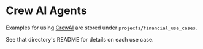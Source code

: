# Crew AI Agents

Examples for using [CrewAI](https://github.com/joaomdmoura/crewai) are stored under `projects/financial_use_cases`.

See that directory's README for details on each use case.
